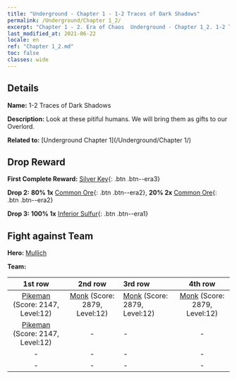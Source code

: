 ```yaml
---
title: "Underground - Chapter 1 - 1-2 Traces of Dark Shadows"
permalink: /Underground/Chapter 1_2/
excerpt: "Chapter 1 - 2. Era of Chaos  Underground - Chapter 1_2. 1-2 Traces of Dark Shadows"
last_modified_at: 2021-06-22
locale: en
ref: "Chapter 1_2.md"
toc: false
classes: wide
---
```


## Details

 **Name:** 1-2 Traces of Dark Shadows

 **Description:** Look at these pitiful humans. We will bring them as gifts to our Overlord.

 **Related to:** [Underground Chapter 1](/Underground/Chapter 1/)

## Drop Reward

 **First Complete Reward:** [Silver Key](/Items/con_693/){: .btn .btn--era3}

 **Drop 2:** **80% 1x** [Common Ore](/Items/mat_6/){: .btn .btn--era2}, **20% 2x** [Common Ore](/Items/mat_6/){: .btn .btn--era2}

 **Drop 3:** **100% 1x** [Inferior Sulfur](/Items/mat_3/){: .btn .btn--era1}


## Fight against Team
 **Hero:** [Mullich](/heroes/Mullich/)

 **Team:**


  | 1st row | 2nd row | 3rd row | 4th row |
  |:----:|:----:|:----|:----:|
  | [Pikeman](/units/Pikeman/) (Score: 2147, Level:12)  | [Monk](/units/Monk/) (Score: 2879, Level:12)  | [Monk](/units/Monk/) (Score: 2879, Level:12)  | [Monk](/units/Monk/) (Score: 2879, Level:12)  |
  | [Pikeman](/units/Pikeman/) (Score: 2147, Level:12)  | - | - | - |
  | - | - | - | - |
  | - | - | - | - |


